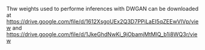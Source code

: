 Thw weights used to performe inferences with DWGAN can be downloaded at https://drive.google.com/file/d/1612XsgoUEx2Q3D7PPiLaEI5qZEEwVlVp/view and https://drive.google.com/file/d/1JkeGhdNwKi_9jObamjMtMlQ_b1i8WQ3r/view

